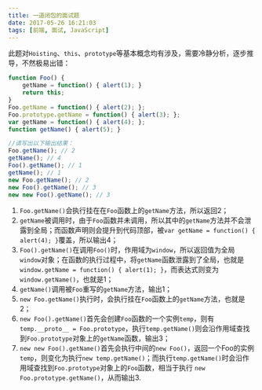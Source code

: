 ```yaml
---
title: 一道闭包的面试题
date: 2017-05-26 16:21:03
tags: [前端, 面试, JavaScript]
---
```

此题对`Hoisting`、`this`、`prototype`等基本概念均有涉及，需要冷静分析，逐步推导，不然极易出错：

```javascript
function Foo() {
	getName = function() { alert(1); }
    return this;
}
Foo.getName = function() { alert(2); };
Foo.prototype.getName = function() { alert(3); };
var getName = function() { alert(4); };
function getName() { alert(5); }

//请写出以下输出结果：
Foo.getName(); // 2
getName(); // 4
Foo().getName(); // 1
getName(); // 1
new Foo.getName(); // 2
new Foo().getName(); // 3
new new Foo().getName(); // 3
```

1. `Foo.getName()`会执行挂在在`Foo`函数上的`getName`方法，所以返回2；
2. `getName`被调用时，由于`Foo`函数并未调用，所以其中的`getName`方法并不会泄露到全局；而函数声明则会提升到代码顶部，被`var getName = function() { alert(4); }`覆盖，所以输出4；
3. `Foo().getName()`在调用`Foo()`时，作用域为`window`，所以返回值为全局`window`对象；在函数的执行过程中，将`getName`函数泄露到了全局，也就是`window.getName = function() { alert(1); }`，而表达式则变为`window.getName()`，也就是1；
4. `getName()`调用被`Foo`重写的`getName`方法，输出1；
5. `new Foo.getName()`执行时，会执行挂在`Foo`函数上的`getName`方法，也就是2；
6. `new Foo().getName()`首先会创建`Foo`函数的一个实例`temp`，则有`temp.__proto__ = Foo.prototype`，执行`temp.getName()`则会沿作用域查找到`Foo.prototype`对象上的`getName`函数，输出3；
7. `new new Foo().getName()`首先会执行中间的`new Foo()`，返回一个Foo的实例`temp`，则变化为执行`new temp.getName()`；而执行`temp.getName()`时会沿作用域查找到`Foo.prototype`对象上的`Foo`函数，相当于执行 `new Foo.prototype.getName()`，从而输出3.